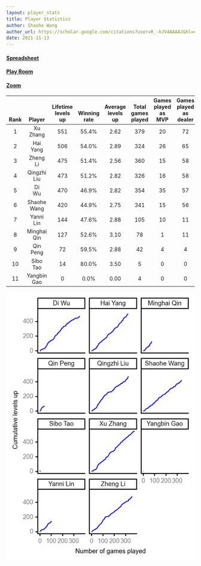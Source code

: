 ```yaml
---
layout: player_stats
title: Player Statistics
author: Shaohe Wang
author_url: https://scholar.google.com/citations?user=R_-kJV4AAAAJ&hl=en
date: 2021-11-13
---
```


#### [Spreadsheet](https://docs.google.com/spreadsheets/d/1So3PBr9gV3I0LzApZOgJlQew2QjM1wAiWhR50rAnHRg/edit#gid=2137801449)
#### [Play Room](https://playingcards.io/nnsr75)
#### [Zoom](https://ucsf.zoom.us/j/93836015092?pwd=RVJ1UUJVdTZhdVA4Y3o4NDRTbWRHQT09)

<div class="table-wrapper" markdown="block">

| <br><br><br>Rank | <br><br><br>Player | <br> Lifetime <br> levels <br> up | <br><br> Winning <br> rate | <br> Average <br> levels <br> up | <br> Total <br> games <br> played | Games <br> played <br> as <br> MVP | Games <br> played <br> as <br> dealer | N_games <br> short <br> staffed <br> as dealer | Winning <br> rate <br> as <br> dealer |
|:---:|:---:|:---:|:---:|:---:|:---:|:---:|:---:|:---:|:---:|
| 1 | Xu <br> Zhang | 551 | 55.4% | 2.62 | 379 | 20 | 72 | 2 | 52.8% |
| 2 | Hai <br> Yang | 506 | 54.0% | 2.89 | 324 | 26 | 65 | 3 | 58.5% |
| 3 | Zheng <br> Li | 475 | 51.4% | 2.56 | 360 | 15 | 58 | 1 | 53.4% |
| 4 | Qingzhi <br> Liu | 473 | 51.2% | 2.82 | 326 | 16 | 58 | 4 | 46.6% |
| 5 | Di <br> Wu | 470 | 46.9% | 2.82 | 354 | 35 | 57 | 0 | 50.9% |
| 6 | Shaohe <br> Wang | 420 | 44.9% | 2.75 | 341 | 15 | 56 | 3 | 46.4% |
| 7 | Yanni <br> Lin | 144 | 47.6% | 2.88 | 105 | 10 | 11 | 2 | 36.4% |
| 8 | Minghai <br> Qin | 127 | 52.6% | 3.10 | 78 | 1 | 11 | 1 | 72.7% |
| 9 | Qin <br> Peng | 72 | 59.5% | 2.88 | 42 | 4 | 4 | 0 | 75.0% |
| 10 | Sibo <br> Tao | 14 | 80.0% | 3.50 | 5 | 0 | 0 | 0 | 0.0% |
| 11 | Yangbin <br> Gao | 0 | 0.0% | 0.00 | 4 | 0 | 0 | 0 | 0.0% |

</div>

<img src="/assets/images/player_history_plot.png" alt="Plot of player level history" />
